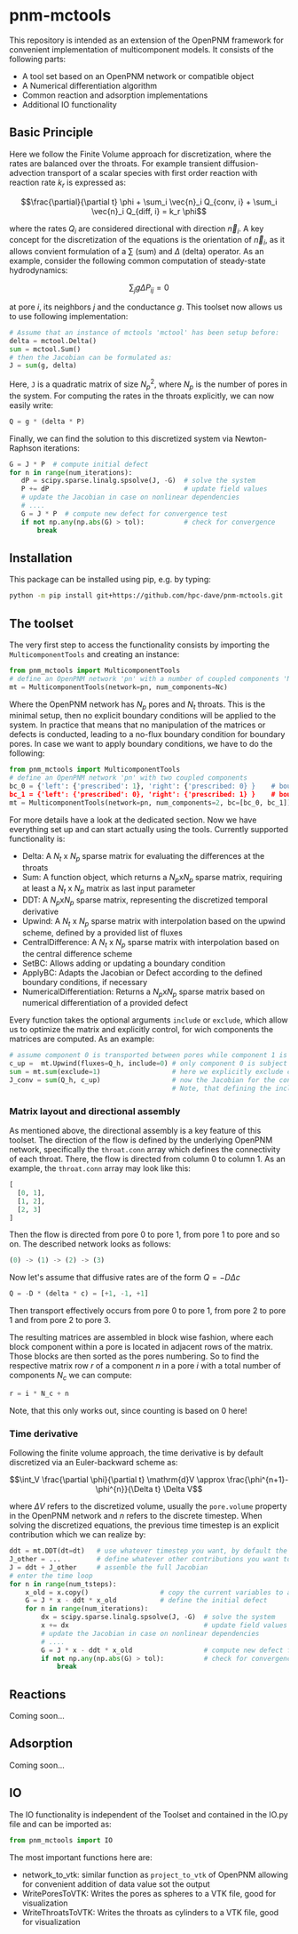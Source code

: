 # pnm-mctools
This repository is intended as an extension of the OpenPNM framework for convenient implementation of multicomponent models. It consists of the following parts:
- A tool set based on an OpenPNM network or compatible object
- A Numerical differentiation algorithm
- Common reaction and adsorption implementations
- Additional IO functionality

## Basic Principle
Here we follow the Finite Volume approach for discretization, where the rates are balanced over the throats. 
For example transient diffusion-advection transport of a scalar species with first order reaction with reaction rate $`k_r`$ is expressed as:
```math
\frac{\partial}{\partial t} \phi + \sum_i \vec{n}_i Q_{conv, i} + \sum_i \vec{n}_i Q_{diff, i} = k_r \phi
```
where the rates $`Q_i`$ are considered directional with direction $`\vec{n}_i`$. A key concept for the discretization of the equations is the orientation of $`\vec{n}_i`$, as it allows convient formulation of a $`\sum`$ (sum) and $`\Delta`$ (delta) operator. As an example, consider the following common computation of steady-state hydrodynamics:
```math
\sum_j g \Delta P_{ij} = 0
```
at pore $`i`$, its neighbors $`j`$ and the conductance $`g`$. This toolset now allows us to use following implementation:
```python
# Assume that an instance of mctools 'mctool' has been setup before:
delta = mctool.Delta()
sum = mctool.Sum()
# then the Jacobian can be formulated as:
J = sum(g, delta)
```
Here, `J` is a quadratic matrix of size $`N_p^2`$, where $`N_p`$ is the number of pores in the system.
For computing the rates in the throats explicitly, we can now easily write:
```python
Q = g * (delta * P)
```
Finally, we can find the solution to this discretized system via Newton-Raphson iterations:
```python
G = J * P  # compute initial defect
for n in range(num_iterations):
   dP = scipy.sparse.linalg.spsolve(J, -G)  # solve the system
   P += dP                                  # update field values
   # update the Jacobian in case on nonlinear dependencies
   # ....
   G = J * P  # compute new defect for convergence test
   if not np.any(np.abs(G) > tol):          # check for convergence
       break
```

## Installation
This package can be installed using pip, e.g. by typing:
```bash
python -m pip install git+https://github.com/hpc-dave/pnm-mctools.git
```

## The toolset
The very first step to access the functionality consists by importing the `MulticomponentTools` and creating an instance:
```python
from pnm_mctools import MulticomponentTools
# define an OpenPNM network 'pn' with a number of coupled components 'Nc'
mt = MulticomponentTools(network=pn, num_components=Nc)
```
Where the OpenPNM network has $`N_p`$ pores and $`N_t`$ throats. This is the minimal setup, then no explicit boundary conditions will be applied to the system. In practice that means that no manipulation of the matrices or defects is conducted, leading to a no-flux boundary condition for boundary pores. In case we want to apply boundary conditions, we have to do the following:
```python
from pnm_mctools import MulticomponentTools
# define an OpenPNM network 'pn' with two coupled components
bc_0 = {'left': {'prescribed': 1}, 'right': {'prescribed: 0} }    # boundary condition for component 0 at pores with the label 'left' and 'right'
bc_1 = {'left': {'prescribed': 0}, 'right': {'prescribed: 1} }    # boundary condition for component 1 at pores with the label 'left' and 'right'
mt = MulticomponentTools(network=pn, num_components=2, bc=[bc_0, bc_1])
```
For more details have a look at the dedicated section.
Now we have everything set up and can start actually using the tools. Currently supported functionality is:
- Delta: A $`N_t`$ x $`N_p`$ sparse matrix for evaluating the differences at the throats
- Sum: A function object, which returns a $`N_p`$x$`N_p`$ sparse matrix, requiring at least a $`N_t`$ x $`N_p`$ matrix as last input parameter
- DDT: A $`N_p`$x$`N_p`$ sparse matrix, representing the discretized temporal derivative
- Upwind: A $`N_t`$ x $`N_p`$ sparse matrix with interpolation based on the upwind scheme, defined by a provided list of fluxes
- CentralDifference: A $`N_t`$ x $`N_p`$ sparse matrix with interpolation based on the central difference scheme
- SetBC: Allows adding or updating a boundary condition
- ApplyBC: Adapts the Jacobian or Defect according to the defined boundary conditions, if necessary
- NumericalDifferentiation: Returns a $`N_p`$x$`N_p`$ sparse matrix based on numerical differentiation of a provided defect

Every function takes the optional arguments `include` or `exclude`, which allow us to optimize the matrix and explicitly control, for wich components the matrices are computed. As an example:
```python
# assume component 0 is transported between pores while component 1 is just accumulating, so there should be transport whatsoever
c_up =  mt.Upwind(fluxes=Q_h, include=0) # only component 0 is subject to upwind fluxes, therefore all entries for component 1 will be 0
sum = mt.sum(exclude=1)                  # here we explicitly exclude component 1 from the sum operator
J_conv = sum(Q_h, c_up)                  # now the Jacobian for the convective transport has only 0 entries for component 1
                                         # Note, that defining the include and/or exclude in both 'sum' and 'c_up' is redundant, once would be enough
```

### Matrix layout and directional assembly
As mentioned above, the directional assembly is a key feature of this toolset. The direction of the flow is defined by the underlying OpenPNM network, specifically the `throat.conn` array which defines the connectivity of each throat. There, the flow is directed from column 0 to column 1. As an example, the `throat.conn` array may look like this:
```python
[
  [0, 1],
  [1, 2],
  [2, 3]
]
```
Then the flow is directed from pore 0 to pore 1, from pore 1 to pore and so on. The described network looks as follows:
```python
(0) -> (1) -> (2) -> (3)
```
Now let's assume that diffusive rates are of the form $`Q = -D \Delta c`$ 
```python
Q = -D * (delta * c) = [+1, -1, +1]
```
Then transport effectively occurs from pore 0 to pore 1, from pore 2 to pore 1 and from pore 2 to pore 3.

The resulting matrices are assembled in block wise fashion, where each block component within a pore is located in adjacent rows of the matrix. Those blocks are then sorted as the pores numbering. So to find the respective matrix row $`r`$ of a component $`n`$ in a pore $`i`$ with a total number of components $`N_c`$ we can compute:
```python
r = i * N_c + n
```
Note, that this only works out, since counting is based on 0 here!

### Time derivative
Following the finite volume approach, the time derivative is by default discretized via an Euler-backward scheme as:
```math
\int_V \frac{\partial \phi}{\partial t} \mathrm{d}V \approx \frac{\phi^{n+1}-\phi^{n}}{\Delta t} \Delta V
```
where $`\Delta V`$ refers to the discretized volume, usually the `pore.volume` property in the OpenPNM network and $`n`$ refers to the discrete timestep.
When solving the discretized equations, the previous time timestep is an explicit contribution which we can realize by:
```python
ddt = mt.DDT(dt=dt)   # use whatever timestep you want, by default the `pore.volume` property is included
J_other = ...         # define whatever other contributions you want to
J = ddt + J_other     # assemble the full Jacobian
# enter the time loop
for n in range(num_tsteps):
    x_old = x.copy()                  # copy the current variables to a array with the previous timestep
    G = J * x - ddt * x_old           # define the initial defect
    for n in range(num_iterations):
        dx = scipy.sparse.linalg.spsolve(J, -G)  # solve the system
        x += dx                                  # update field values
        # update the Jacobian in case on nonlinear dependencies
        # ....
        G = J * x - ddt * x_old                  # compute new defect for convergence test
        if not np.any(np.abs(G) > tol):          # check for convergence
            break

```
## Reactions
Coming soon...
## Adsorption
Coming soon...
## IO
The IO functionality is independent of the Toolset and contained in the IO.py file and can be imported as:
```python
from pnm_mctools import IO
```
The most important functions here are:
- network_to_vtk: similar function as `project_to_vtk` of OpenPNM allowing for convenient addition of data value sot the output
- WritePoresToVTK: Writes the pores as spheres to a VTK file, good for visualization
- WriteThroatsToVTK: Writes the throats as cylinders to a VTK file, good for visualization
